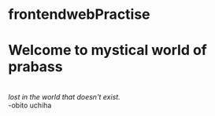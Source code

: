 # frontendwebPractise
<h1>Welcome to mystical world of prabass</h1>

<br>
<i>lost in the world that doesn't exist.</i>
<footer>-obito uchiha</footer>